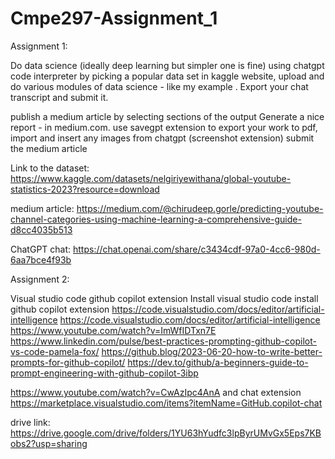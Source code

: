 # Cmpe297-Assignment_1


Assignment 1:

Do data science (ideally deep learning but simpler one is fine)  using chatgpt code interpreter by picking a popular data set in kaggle website, upload and do various modules of data science - like my example . Export your chat transcript and submit it.

publish a medium article by selecting sections of the output 
Generate a nice report - in medium.com. use savegpt extension to export your work to pdf, import and insert any images from chatgpt (screenshot extension) 
submit the medium article


Link to the dataset: https://www.kaggle.com/datasets/nelgiriyewithana/global-youtube-statistics-2023?resource=download

medium article: https://medium.com/@chirudeep.gorle/predicting-youtube-channel-categories-using-machine-learning-a-comprehensive-guide-d8cc4035b513

ChatGPT chat: https://chat.openai.com/share/c3434cdf-97a0-4cc6-980d-6aa7bce4f93b

Assignment 2:

Visual studio code github copilot extension
Install visual studio code
install github copilot extension 
https://code.visualstudio.com/docs/editor/artificial-intelligence
https://code.visualstudio.com/docs/editor/artificial-intelligence
https://www.youtube.com/watch?v=ImWfIDTxn7E
https://www.linkedin.com/pulse/best-practices-prompting-github-copilot-vs-code-pamela-fox/
https://github.blog/2023-06-20-how-to-write-better-prompts-for-github-copilot/
https://dev.to/github/a-beginners-guide-to-prompt-engineering-with-github-copilot-3ibp

https://www.youtube.com/watch?v=CwAzIpc4AnA
and chat extension  https://marketplace.visualstudio.com/items?itemName=GitHub.copilot-chat


drive link: https://drive.google.com/drive/folders/1YU63hYudfc3lpByrUMvGx5Eps7KBobs2?usp=sharing

